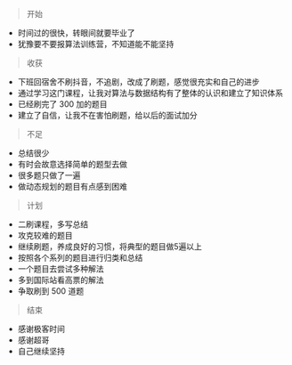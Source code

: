 > 开始

- 时间过的很快，转眼间就要毕业了
- 犹豫要不要报算法训练营，不知道能不能坚持

> 收获

- 下班回宿舍不刷抖音，不追剧，改成了刷题，感觉很充实和自己的进步
- 通过学习这门课程，让我对算法与数据结构有了整体的认识和建立了知识体系
- 已经刷完了 300 加的题目
- 建立了自信，让我不在害怕刷题，给以后的面试加分

> 不足

- 总结很少
- 有时会故意选择简单的题型去做
- 很多题只做了一遍
- 做动态规划的题目有点感到困难

> 计划

- 二刷课程，多写总结
- 攻克较难的题目
- 继续刷题，养成良好的习惯，将典型的题目做5遍以上
- 按照各个系列的题目进行归类和总结
- 一个题目去尝试多种解法
- 多到国际站看高票的解法
- 争取刷到 500 道题

> 结束

- 感谢极客时间
- 感谢超哥
- 自己继续坚持
